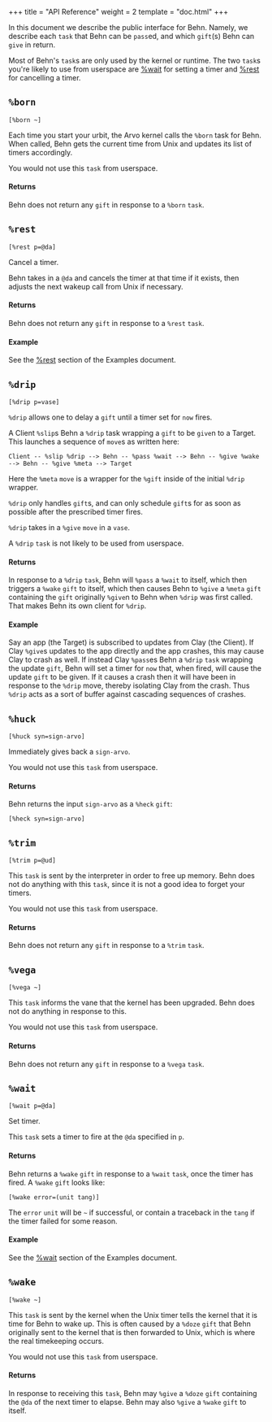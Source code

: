 +++
title = "API Reference"
weight = 2
template = "doc.html"
+++

In this document we describe the public interface for Behn. Namely, we describe each `task` that Behn can be `pass`ed, and which `gift`(s) Behn can `give` in return.

Most of Behn's `task`s are only used by the kernel or runtime. The two `task`s you're likely to use from userspace are [%wait](#wait) for setting a timer and [%rest](#rest) for cancelling a timer.

## `%born`

```hoon
[%born ~]
```

Each time you start your urbit, the Arvo kernel calls the `%born` task for Behn. When called, Behn gets the current time from Unix and updates its list of timers accordingly.

You would not use this `task` from userspace.

#### Returns

Behn does not return any `gift` in response to a `%born` `task`.

## `%rest`

```hoon
[%rest p=@da]
```

Cancel a timer.

Behn takes in a `@da` and cancels the timer at that time if it exists, then adjusts the next wakeup call from Unix if necessary.

#### Returns

Behn does not return any `gift` in response to a `%rest` `task`.

#### Example

See the [%rest](/reference/arvo/behn/examples#rest) section of the Examples document.

## `%drip`

```hoon
[%drip p=vase]
```

`%drip` allows one to delay a `gift` until a timer set for `now` fires.

A Client `%slip`s Behn a `%drip` task wrapping a `gift` to be `give`n to a Target. This launches a sequence of `move`s as written here:

```
Client -- %slip %drip --> Behn -- %pass %wait --> Behn -- %give %wake --> Behn -- %give %meta --> Target
```

Here the `%meta` `move` is a wrapper for the `%gift` inside of the initial `%drip` wrapper.

`%drip` only handles `gift`s, and can only schedule `gift`s for as soon as possible after the prescribed timer fires.

`%drip` takes in a `%give` `move` in a `vase`.

A `%drip` `task` is not likely to be used from userspace.

#### Returns

In response to a `%drip` `task`, Behn will `%pass` a `%wait` to itself, which then triggers a `%wake` `gift` to itself, which then causes Behn to `%give` a `%meta` `gift` containing the `gift` originally `%give`n to Behn when `%drip` was first called. That makes Behn its own client for `%drip`.

#### Example

Say an app (the Target) is subscribed to updates from Clay (the Client). If Clay `%give`s updates to the app directly and the app crashes, this may cause Clay to crash as well. If instead Clay `%pass`es Behn a `%drip` `task` wrapping the update `gift`, Behn will set a timer for `now` that, when fired, will cause the update `gift` to be given. If it causes a crash then it will have been in response to the `%drip` move, thereby isolating Clay from the crash. Thus `%drip` acts as a sort of buffer against cascading sequences of crashes.

## `%huck`

```hoon
[%huck syn=sign-arvo]
```

Immediately gives back a `sign-arvo`.

You would not use this `task` from userspace.

#### Returns

Behn returns the input `sign-arvo` as a `%heck` `gift`:

```hoon
[%heck syn=sign-arvo]
```

## `%trim`

```hoon
[%trim p=@ud]
```

This `task` is sent by the interpreter in order to free up memory. Behn does not do anything with this `task`, since it is not a good idea to forget your timers.

You would not use this `task` from userspace.

#### Returns

Behn does not return any `gift` in response to a `%trim` `task`.

## `%vega`

```hoon
[%vega ~]
```

This `task` informs the vane that the kernel has been upgraded. Behn does not do anything in response to this.

You would not use this `task` from userspace.

#### Returns

Behn does not return any `gift` in response to a `%vega` `task`.

## `%wait`

```hoon
[%wait p=@da]
```

Set timer.

This `task` sets a timer to fire at the `@da` specified in `p`.

#### Returns

Behn returns a `%wake` `gift` in response to a `%wait` `task`, once the timer has fired. A `%wake` `gift` looks like:

```hoon
[%wake error=(unit tang)]
```

The `error` `unit` will be `~` if successful, or contain a traceback in the `tang` if the timer failed for some reason.

#### Example

See the [%wait](/reference/arvo/behn/tasks#wait) section of the Examples document.

## `%wake`

```hoon
[%wake ~]
```

This `task` is sent by the kernel when the Unix timer tells the kernel that it is time for Behn to wake up. This is often caused by a `%doze` `gift` that Behn originally sent to the kernel that is then forwarded to Unix, which is where the real timekeeping occurs.

You would not use this `task` from userspace.

#### Returns

In response to receiving this `task`, Behn may `%give` a `%doze` `gift` containing the `@da` of the next timer to elapse. Behn may also `%give` a `%wake` `gift` to itself.
